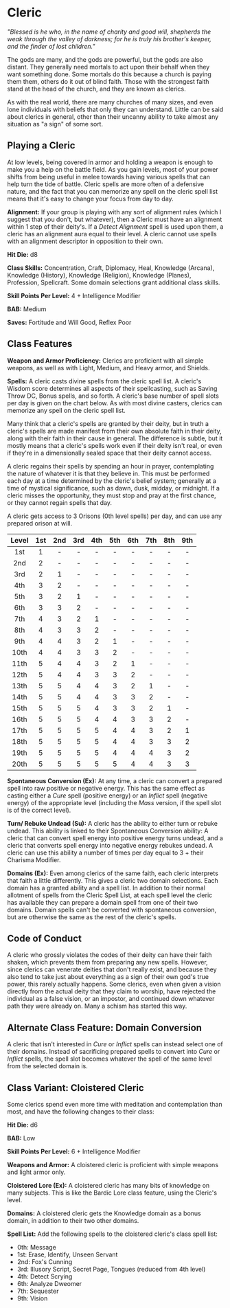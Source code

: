 # Cleric
_"Blessed is he who, in the name of charity and good will, shepherds the weak through the valley of darkness; for he is truly his brother's keeper, and the finder of lost children."_

The gods are many, and the gods are powerful, but the gods are also distant. They generally need mortals to act upon their behalf when they want something done. Some mortals do this because a church is paying them them, others do it out of blind faith. Those with the strongest faith stand at the head of the church, and they are known as clerics.

As with the real world, there are many churches of many sizes, and even lone individuals with beliefs that only they can understand. Little can be said about clerics in general, other than their uncanny ability to take almost any situation as "a sign" of some sort.

## Playing a Cleric

At low levels, being covered in armor and holding a weapon is enough to make you a help on the battle field. As you gain levels, most of your power shifts from being useful in melee towards having various spells that can help turn the tide of battle. Cleric spells are more often of a defensive nature, and the fact that you can memorize any spell on the cleric spell list means that it's easy to change your focus from day to day.

__Alignment:__ If your group is playing with any sort of alignment rules (which I suggest that you don't, but whatever), then a Cleric must have an alignment within 1 step of their deity's. If a _Detect Alignment_ spell is used upon them, a cleric has an alignment aura equal to their level. A cleric cannot use spells with an alignment descriptor in opposition to their own.

__Hit Die:__ d8

__Class Skills:__ Concentration, Craft, Diplomacy, Heal, Knowledge (Arcana), Knowledge (History), Knowledge (Religion), Knowledge (Planes), Profession, Spellcraft. Some domain selections grant additional class skills.

__Skill Points Per Level:__ 4 + Intelligence Modifier

__BAB:__ Medium

__Saves:__ Fortitude and Will Good, Reflex Poor

## Class Features

__Weapon and Armor Proficiency:__ Clerics are proficient with all simple weapons, as well as with Light, Medium, and Heavy armor, and Shields.

__Spells:__ A cleric casts divine spells from the cleric spell list. A cleric's Wisdom score determines all aspects of their spellcasting, such as Saving Throw DC, Bonus spells, and so forth. A cleric's base number of spell slots per day is given on the chart below. As with most divine casters, clerics can memorize any spell on the cleric spell list.

Many think that a cleric's spells are granted by their deity, but in truth a cleric's spells are made manifest from their own absolute faith in their deity, along with their faith in their cause in general. The difference is subtle, but it mostly means that a cleric's spells work even if their deity isn't real, or even if they're in a dimensionally sealed space that their deity cannot access.

A cleric regains their spells by spending an hour in prayer, contemplating the nature of whatever it is that they believe in. This must be performed each day at a time determined by the cleric's belief system; generally at a time of mystical significance, such as dawn, dusk, midday, or midnight. If a cleric misses the opportunity, they must stop and pray at the first chance, or they cannot regain spells that day.

A cleric gets access to 3 Orisons (0th level spells) per day, and can use any prepared orison at will.

| Level | 1st | 2nd | 3rd | 4th | 5th | 6th | 7th | 8th | 9th |
|:-----:|:---:|:---:|:---:|:---:|:---:|:---:|:---:|:---:|:---:|
|  1st  |  1  |  -  |  -  |  -  |  -  |  -  |  -  |  -  |  -  |
|  2nd  |  2  |  -  |  -  |  -  |  -  |  -  |  -  |  -  |  -  |
|  3rd  |  2  |  1  |  -  |  -  |  -  |  -  |  -  |  -  |  -  |
|  4th  |  3  |  2  |  -  |  -  |  -  |  -  |  -  |  -  |  -  |
|  5th  |  3  |  2  |  1  |  -  |  -  |  -  |  -  |  -  |  -  |
|  6th  |  3  |  3  |  2  |  -  |  -  |  -  |  -  |  -  |  -  |
|  7th  |  4  |  3  |  2  |  1  |  -  |  -  |  -  |  -  |  -  |
|  8th  |  4  |  3  |  3  |  2  |  -  |  -  |  -  |  -  |  -  |
|  9th  |  4  |  4  |  3  |  2  |  1  |  -  |  -  |  -  |  -  |
| 10th  |  4  |  4  |  3  |  3  |  2  |  -  |  -  |  -  |  -  |
| 11th  |  5  |  4  |  4  |  3  |  2  |  1  |  -  |  -  |  -  |
| 12th  |  5  |  4  |  4  |  3  |  3  |  2  |  -  |  -  |  -  |
| 13th  |  5  |  5  |  4  |  4  |  3  |  2  |  1  |  -  |  -  |
| 14th  |  5  |  5  |  4  |  4  |  3  |  3  |  2  |  -  |  -  |
| 15th  |  5  |  5  |  5  |  4  |  3  |  3  |  2  |  1  |  -  |
| 16th  |  5  |  5  |  5  |  4  |  4  |  3  |  3  |  2  |  -  |
| 17th  |  5  |  5  |  5  |  5  |  4  |  4  |  3  |  2  |  1  |
| 18th  |  5  |  5  |  5  |  5  |  4  |  4  |  3  |  3  |  2  |
| 19th  |  5  |  5  |  5  |  5  |  4  |  4  |  4  |  3  |  2  |
| 20th  |  5  |  5  |  5  |  5  |  5  |  4  |  4  |  3  |  3  |

__Spontaneous Conversion (Ex):__ At any time, a cleric can convert a prepared spell into raw positive or negative energy. This has the same effect as casting either a _Cure_ spell (positive energy) or an _Inflict_ spell (negative energy) of the appropriate level (including the _Mass_ version, if the spell slot is of the correct level).

__Turn/ Rebuke Undead (Su):__ A cleric has the ability to either turn or rebuke undead. This ability is linked to their Spontaneous Conversion ability: A cleric that can convert spell energy into positive energy turns undead, and a cleric that converts spell energy into negative energy rebukes undead. A cleric can use this ability a number of times per day equal to 3 + their Charisma Modifier.

__Domains (Ex):__ Even among clerics of the same faith, each cleric interprets that faith a little differently. This gives a cleric two domain selections. Each domain has a granted ability and a spell list. In addition to their normal allotment of spells from the Cleric Spell List, at each spell level the cleric has available they can prepare a domain spell from one of their two domains. Domain spells can't be converted with spontaneous conversion, but are otherwise the same as the rest of the cleric's spells.

## Code of Conduct

A cleric who grossly violates the codes of their deity can have their faith shaken, which prevents them from preparing any new spells. However, since clerics can venerate deities that don't really exist, and because they also tend to take just about everything as a sign of their own god's true power, this rarely actually happens. Some clerics, even when given a vision directly from the actual deity that they claim to worship, have rejected the individual as a false vision, or an impostor, and continued down whatever path they were already on. Many a schism has started this way.

## Alternate Class Feature: Domain Conversion

A cleric that isn't interested in _Cure_ or _Inflict_ spells can instead select one of their domains. Instead of sacrificing prepared spells to convert into _Cure_ or _Inflict_ spells, the spell slot becomes whatever the spell of the same level from the selected domain is.

## Class Variant: Cloistered Cleric

Some clerics spend even more time with meditation and contemplation than most, and have the following changes to their class:

__Hit Die:__ d6

__BAB:__ Low

__Skill Points Per Level:__ 6 + Intelligence Modifier

__Weapons and Armor:__ A cloistered cleric is proficient with simple weapons and light armor only.

__Cloistered Lore (Ex):__ A cloistered cleric has many bits of knowledge on many subjects. This is like the Bardic Lore class feature, using the Cleric's level.

__Domains:__ A cloistered cleric gets the Knowledge domain as a bonus domain, in addition to their two other domains.

__Spell List:__ Add the following spells to the cloistered cleric's class spell list:
* 0th: Message
* 1st: Erase, Identify, Unseen Servant
* 2nd: Fox's Cunning
* 3rd: Illusory Script, Secret Page, Tongues (reduced from 4th level)
* 4th: Detect Scrying
* 6th: Analyze Dweomer
* 7th: Sequester
* 9th: Vision